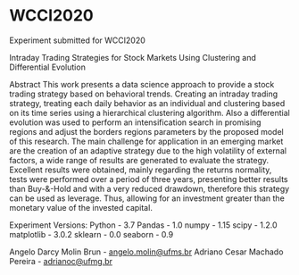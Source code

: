 # WCCI2020
Experiment submitted for WCCI2020

Intraday Trading Strategies for Stock Markets Using Clustering and Differential Evolution

Abstract
This work presents a data science approach to provide a stock trading strategy based
on behavioral trends. Creating an intraday trading strategy, treating each daily behavior
as an individual and clustering based on its time series using a hierarchical clustering 
algorithm. Also a differential evolution was used to perform an intensification search in 
promising regions and adjust the borders regions parameters by the proposed model of this 
research. The main challenge for application in an emerging market are the creation of an 
adaptive strategy due to the high volatility of external factors, a wide range of results 
are generated to evaluate the strategy. Excellent results were obtained, mainly regarding 
the returns normality, tests were performed over a period of three years, presenting better 
results than Buy-\&-Hold and with a very reduced drawdown, therefore this strategy can be 
used as leverage. Thus, allowing for an investment greater than the monetary value of the 
invested capital.

Experiment Versions:
Python - 3.7
Pandas - 1.0
numpy - 1.15
scipy - 1.2.0
matplotlib - 3.0.2
sklearn - 0.0
seaborn - 0.9



Angelo Darcy Molin Brun - angelo.molin@ufms.br
Adriano Cesar Machado Pereira - adrianoc@ufmg.br
